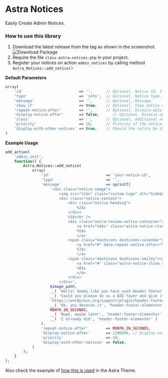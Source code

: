# Astra Notices
Easily Create Admin Notices.

### How to use this library
1. Download the latest release from the tag as shown in the screenshot.
![Download Package](https://cl.ly/f50cb1a45894/Image%2525202019-02-26%252520at%25252011.51.12%252520AM.png)
2. Require the file `class-astra-notices.php` in your project.
3. Register your notices on action `admin_notices` by calling method `Astra_Notices::add_notice()`

**Default Parameters**
```PHP
array(
    'id'                         => '',      // Optional, Notice ID. If empty it set `astra-notices-id-<$array-index>`.
    'type'                       => 'info',  // Optional, Notice type. Default `info`. Expected [info, warning, notice, error].
    'message'                    => '',      // Optional, Message.
    'show_if'                    => true,    // Optional, Show notice on custom condition. E.g. 'show_if' => if( is_admin() ) ? true, false, .
    'repeat-notice-after'        => '',      // Optional, Dismiss-able notice time. It'll auto show after given time.
    'display-notice-after'       => false,      // Optional, Dismiss-able notice time. It'll auto show after given time.
    'class'                      => '',      // Optional, Additional notice wrapper class.
    'priority'                   => 10,      // Priority of the notice.
    'display-with-other-notices' => true,    // Should the notice be displayed if other notices  are being displayed from Astra_Notices.
)
```

**Example Usage** 
```PHP
add_action(
	'admin_init',
	function() {
		Astra_Notices::add_notice(
			array(
				'id'                         => 'your-notice-id',
				'type'                       => '',
				'message'                    => sprintf(
					'<div class="notice-image">
						<img src="%1$s" class="custom-logo" alt="Sidebar Manager" itemprop="logo"></div> 
						<div class="notice-content">
							<div class="notice-heading">
								%2$s
							</div>
							%3$s<br />
							<div class="astra-review-notice-container">
								<a href="%4$s" class="astra-notice-close astra-review-notice button-primary" target="_blank">
								%5$s
								</a>
							<span class="dashicons dashicons-calendar"></span>
								<a href="#" data-repeat-notice-after="%6$s" class="astra-notice-close astra-review-notice">
								%7$s
								</a>
							<span class="dashicons dashicons-smiley"></span>
								<a href="#" class="astra-notice-close astra-review-notice">
								%8$s
								</a>
							</div>
						</div>',
					$image_path,
					__( 'Hello! Seems like you have used Header Footer Elementor to build this website — Thanks a ton!', 'header-footer-elementor' ),
					__( 'Could you please do us a BIG favor and give it a 5-star rating on WordPress? This would boost our motivation and help other users make a comfortable decision while choosing the Header Footer Elementor.', 'header-footer-elementor' ),
					'https://wordpress.org/support/plugin/header-footer-elementor/reviews/?filter=5#new-post',
					__( 'Ok, you deserve it', 'header-footer-elementor' ),
					MONTH_IN_SECONDS,
					__( 'Nope, maybe later', 'header-footer-elementor' ),
					__( 'I already did', 'header-footer-elementor' )
				),
				'repeat-notice-after'        => MONTH_IN_SECONDS,
				'display-notice-after'       => 1296000, // Display notice after 15 days.
				'priority'                   => 18,
				'display-with-other-notices' => false,
			)
		);
	}
);
```

Also check the example of [how this is used](https://github.com/brainstormforce/astra/blob/b9038d6ea02ae04b27db23b789b66b60907b4c16/inc/core/class-astra-admin-settings.php#L148-L187) in the Astra Theme. 